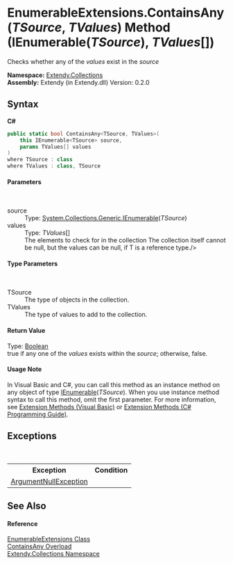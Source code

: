 # EnumerableExtensions.ContainsAny(*TSource*, *TValues*) Method (IEnumerable(*TSource*), *TValues*[])
 

Checks whether any of the *values* exist in the *source*

**Namespace:**&nbsp;<a href="N_Extendy_Collections">Extendy.Collections</a><br />**Assembly:**&nbsp;Extendy (in Extendy.dll) Version: 0.2.0

## Syntax

**C#**<br />
``` C#
public static bool ContainsAny<TSource, TValues>(
	this IEnumerable<TSource> source,
	params TValues[] values
)
where TSource : class
where TValues : class, TSource

```


#### Parameters
&nbsp;<dl><dt>source</dt><dd>Type: <a href="https://docs.microsoft.com/dotnet/api/system.collections.generic.ienumerable-1" target="_blank">System.Collections.Generic.IEnumerable</a>(*TSource*)<br /></dd><dt>values</dt><dd>Type: *TValues*[]<br />The elements to check for in the collection The collection itself cannot be null, but the values can be null, if T is a reference type./></dd></dl>

#### Type Parameters
&nbsp;<dl><dt>TSource</dt><dd>The type of objects in the collection.</dd><dt>TValues</dt><dd>The type of values to add to the collection.</dd></dl>

#### Return Value
Type: <a href="https://docs.microsoft.com/dotnet/api/system.boolean" target="_blank">Boolean</a><br />true if any one of the *values* exists within the *source*; otherwise, false.

#### Usage Note
In Visual Basic and C#, you can call this method as an instance method on any object of type <a href="https://docs.microsoft.com/dotnet/api/system.collections.generic.ienumerable-1" target="_blank">IEnumerable</a>(*TSource*). When you use instance method syntax to call this method, omit the first parameter. For more information, see <a href="https://docs.microsoft.com/dotnet/visual-basic/programming-guide/language-features/procedures/extension-methods">Extension Methods (Visual Basic)</a> or <a href="https://docs.microsoft.com/dotnet/csharp/programming-guide/classes-and-structs/extension-methods">Extension Methods (C# Programming Guide)</a>.

## Exceptions
&nbsp;<table><tr><th>Exception</th><th>Condition</th></tr><tr><td><a href="https://docs.microsoft.com/dotnet/api/system.argumentnullexception" target="_blank">ArgumentNullException</a></td><td /></tr></table>

## See Also


#### Reference
<a href="T_Extendy_Collections_EnumerableExtensions">EnumerableExtensions Class</a><br /><a href="Overload_Extendy_Collections_EnumerableExtensions_ContainsAny">ContainsAny Overload</a><br /><a href="N_Extendy_Collections">Extendy.Collections Namespace</a><br />